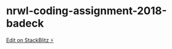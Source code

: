 # nrwl-coding-assignment-2018-badeck

[Edit on StackBlitz ⚡️](https://stackblitz.com/edit/nrwl-coding-assignment-2018-badeck)